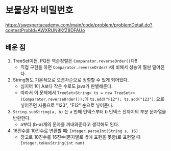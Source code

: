 # 보물상자 비밀번호
https://swexpertacademy.com/main/code/problem/problemDetail.do?contestProbId=AWXRUN9KfZ8DFAUo

## 배운 점
1. TreeSet이든, PQ든 역순정렬은 `Comparator.reverseOrder()`다!!
   - 직접 구현을 하면 `Comparator.reverseOrder()`에 비해서 성능이 훨씬 떨어진다.
2. String형도 기본적으로 오름차순으로 정렬할 수 있게 되어있다.
   - 심지어 1이 A보다 작은 수로도 java가 판별해준다.
   - 따라서 이 문제에서 `TreeSet<String> ts = new TreeSet<>(Comparator.reverseOrder());`에 `ts.add("F12"); ts.add("123");`으로 넣어주면 자동으로 "123", "F12" 순으로 넣어준다.
3. `String.subString(a, b)` 는 a 번째 인덱스부터 b 인덱스 전까지의 부분 문자열을 반환한다.
   - a부터 (b-a)개의 문자를 꺼내와준다고 생각해도 된다.
4. 16진수를 10진수로 변환할 때: `Integer.parseInt(String s, 16)`
   - 참고로 10진수를 16진수(문자열로 밖에 표현을 못함)로 표현할 때
     `Integer.toHexString(int num)`